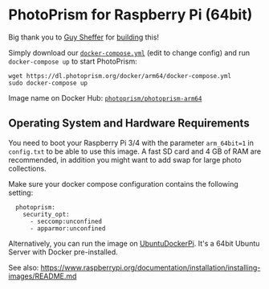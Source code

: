 PhotoPrism for Raspberry Pi (64bit)
===================================

Big thank you to [Guy Sheffer](https://github.com/guysoft) for 
[building](https://github.com/photoprism/photoprism/issues/109) this!

Simply download our [`docker-compose.yml`](https://dl.photoprism.org/docker/arm64/docker-compose.yml) (edit to 
change config) and run `docker-compose up` to start PhotoPrism:

```
wget https://dl.photoprism.org/docker/arm64/docker-compose.yml
sudo docker-compose up
```

Image name on Docker Hub: [`photoprism/photoprism-arm64`](https://hub.docker.com/r/photoprism/photoprism-arm64)

## Operating System and Hardware Requirements ##

You need to boot your Raspberry Pi 3/4 with the parameter `arm_64bit=1` in `config.txt`
to be able to use this image.
A fast SD card and 4 GB of RAM are recommended, in addition you might want to add swap for large photo collections.

Make sure your docker compose configuration contains the following setting:

```
  photoprism:
    security_opt:
      - seccomp:unconfined
      - apparmor:unconfined
```

Alternatively, you can run the image on [UbuntuDockerPi](https://github.com/guysoft/UbuntuDockerPi). It's a 64bit Ubuntu Server with Docker pre-installed.

See also:
https://www.raspberrypi.org/documentation/installation/installing-images/README.md

